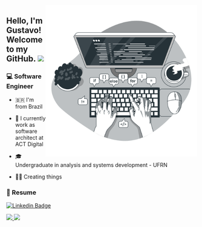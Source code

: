 <img align="right" src="Code typing-bro.png" max-width="400px" width="400px" align="right">

<h2 align="left"> Hello, I'm Gustavo! Welcome to my GitHub. <img src="https://media.giphy.com/media/hvRJCLFzcasrR4ia7z/giphy.gif" width="30px"></h2>

<h3>💻 Software Engineer</h3>

- <p>🇧🇷 I'm from Brazil</p>
- <p>💼 I currently work as software architect at ACT Digital<br></p>
- <p>🎓 Undergraduate in analysis and systems development - UFRN</strong><br></p>
- <p>👨‍💻 Creating things</strong><br></p>

<h3>📄 Resume </h3>

<div>
  
[![Linkedin Badge](https://img.shields.io/badge/-Linkedin-6633cc?style=flat-square&logo=Linkedin&logoColor=white&color=black&link=https://www.linkedin.com/in/gustavo-pereira053/)](https://www.linkedin.com/in/gustavo-pereira053/)
</div>
   
<div>
 <a href="https://github.com/Gustavo053/">
  <img height="180em" src="https://github-readme-stats.vercel.app/api?username=Gustavo053&show_icons=true&theme=dark" style"max-width: 100%;" />
  <img height="180em" src="https://github-readme-stats.vercel.app/api/top-langs/?username=Gustavo053&layout=compact&theme=dark" style"max-width: 100%;" />
 </a>
</div>
